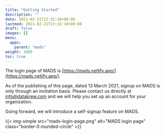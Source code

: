 ```yaml
---
title: "Getting Started"
description: ""
date: 2021-02-21T13:32:10+08:00
lastmod: 2021-02-21T13:32:10+08:00
draft: false
images: []
menu:
  apps:
    parent: "mads"
weight: 1060
toc: true
---
```


The login page of MADS is [https://mads.netlify.app/](https://mads.netlify.app/)

As of the publishing of this page, dated 13 March 2021, signup on MADS is only through an invitation basis. Please contact us directly at [info@datakrew.com](mailto:info@datakrew.com) and we will help you set up an account for your organization.

Going forward, we will introduce a self-signup feature on MADS.

{{< img-simple src="mads-login-page.png" alt="MADS login page" class="border-0 rounded-circle" >}}
